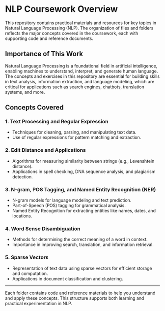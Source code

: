 # NLP Coursework Overview

This repository contains practical materials and resources for key topics in Natural Language Processing (NLP). The organization of files and folders reflects the major concepts covered in the coursework, each with supporting code and reference documents.

## Importance of This Work

Natural Language Processing is a foundational field in artificial intelligence, enabling machines to understand, interpret, and generate human language. The concepts and exercises in this repository are essential for building skills in text analysis, information extraction, and language modeling, which are critical for applications such as search engines, chatbots, translation systems, and more.

## Concepts Covered

### 1. Text Processing and Regular Expression
- Techniques for cleaning, parsing, and manipulating text data.
- Use of regular expressions for pattern matching and extraction.

### 2. Edit Distance and Applications
- Algorithms for measuring similarity between strings (e.g., Levenshtein distance).
- Applications in spell checking, DNA sequence analysis, and plagiarism detection.

### 3. N-gram, POS Tagging, and Named Entity Recognition (NER)
- N-gram models for language modeling and text prediction.
- Part-of-Speech (POS) tagging for grammatical analysis.
- Named Entity Recognition for extracting entities like names, dates, and locations.

### 4. Word Sense Disambiguation
- Methods for determining the correct meaning of a word in context.
- Importance in improving search, translation, and information retrieval.

### 5. Sparse Vectors
- Representation of text data using sparse vectors for efficient storage and computation.
- Applications in document classification and clustering.

---

Each folder contains code and reference materials to help you understand and apply these concepts. This structure supports both learning and practical experimentation in NLP.
